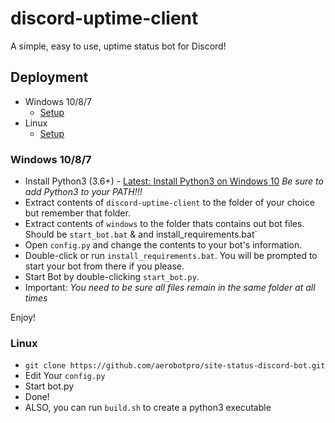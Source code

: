 # discord-uptime-client
A simple, easy to use, uptime status bot for Discord!

## Deployment

* Windows 10/8/7
  * [Setup](https://github.com/aerobotpro/site-status-discord-bot#windows-1087)
* Linux
  * [Setup](https://github.com/aerobotpro/site-status-discord-bot#linux)



### Windows 10/8/7

* Install Python3 (3.6+) - [Latest: Install Python3 on Windows 10](https://www.youtube.com/watch?v=V_ACbv4329E) *Be sure to add Python3 to your PATH!!!*
* Extract contents of `discord-uptime-client` to the folder of your choice but remember that folder.
* Extract contents of `windows` to the folder thats contains out bot files. Should be `start_bot.bat` & and install_requirements.bat`
* Open `config.py` and change the contents to your bot's information.
* Double-click or run `install_requirements.bat`. You will be prompted to start your bot from there if you please.
* Start Bot by double-clicking `start_bot.py`.
* Important: *You need to be sure all files remain in the same folder at all times*

 Enjoy!

### Linux

* `git clone https://github.com/aerobotpro/site-status-discord-bot.git`
* Edit Your `config.py`
* Start bot.py
* Done!
* ALSO, you can run `build.sh` to create a python3 executable
